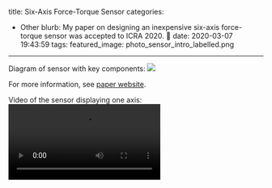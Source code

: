 title: Six-Axis Force-Torque Sensor
categories:
  - Other
blurb: My paper on designing an inexpensive six-axis force-torque sensor was accepted to ICRA 2020.  🎉
date: 2020-03-07 19:43:59
tags:
featured_image: photo_sensor_intro_labelled.png 
---


Diagram of sensor with key components:
![](photo_sensor_intro_labelled.png)

For more information, see [paper website](https://sites.google.com/view/fiducialforcesensor). 

Video of the sensor displaying one axis:
<video id="sensor_demo" src="sensor_demo.webm" controls></video>
